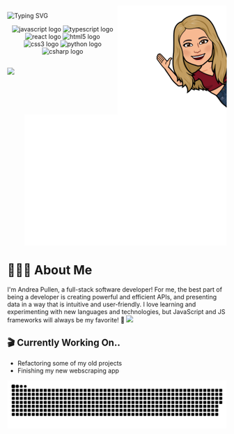 <img height="250px" src="https://github.com/apullenb/apullenb/blob/main/sticker.png" align="right" />

![Typing SVG](https://readme-typing-svg.demolab.com?font=Righteous&size=56&pause=1000&color=44E0E4&background=FFEED500&center=true&width=415&height=78&lines=Hello+World!+) 


<div align="center">
  <img src="https://cdn.jsdelivr.net/gh/devicons/devicon/icons/javascript/javascript-original.svg" height="50" width="62" alt="javascript logo"  />
  <img src="https://cdn.jsdelivr.net/gh/devicons/devicon/icons/typescript/typescript-plain.svg" height="50" width="62" alt="typescript logo"  />
  <img src="https://cdn.jsdelivr.net/gh/devicons/devicon/icons/react/react-original.svg" height="50" width="62" alt="react logo"  />
  <img src="https://cdn.jsdelivr.net/gh/devicons/devicon/icons/html5/html5-original.svg" height="50" width="62" alt="html5 logo"  />
  <img src="https://cdn.jsdelivr.net/gh/devicons/devicon/icons/css3/css3-original.svg" height="50" width="62" alt="css3 logo"  />
  <img src="https://cdn.jsdelivr.net/gh/devicons/devicon/icons/python/python-original.svg" height="50" width="62" alt="python logo"  />
  <img src="https://cdn.jsdelivr.net/gh/devicons/devicon/icons/csharp/csharp-original.svg" height="50" width="62" alt="csharp logo"  />
</div>

##

<div>
  <img src="https://github-readme-stats-olive-delta-39.vercel.app/api/top-langs?username=apullenb&locale=en&hide_title=false&layout=compact&card_width=340&hide=dockerfile,shell,r,scss,css,makefile,cue,html,gherkin,procfile&langs_count=9&theme=dracula&hide_border=false" align="left" >
    <img src="https://raw.githubusercontent.com/apullenb/apullenb/main/metrics.plugin.isocalendar.fullyear.svg" alt="languages graph" align="right" height="300" />
</div>

<br clear="both">

# 👩🏼‍💻 About Me
I'm Andrea Pullen, a full-stack software developer! For me, the best part of being a developer is creating powerful and efficient APIs, and presenting data in a way that is intuitive and user-friendly. I love learning and experimenting with new languages and technologies, but JavaScript and JS frameworks will always be my favorite! 💛 <img src="https://media.giphy.com/media/SvFocn0wNMx0iv2rYz/giphy.gif" width="25" >

## 🎬  Currently Working On..
* Refactoring some of my old projects 
* Finishing my new webscraping app 

<img src="https://raw.githubusercontent.com/apullenb/apullenb/output/snake.svg" alt="Snake animation" width='905px' />


<!--
## About Me
#### Although I love learning new languages and technologies, JavaScript and JavaScript frameworks are my favorite.

Pink Stats --v
<img src="https://github-readme-stats.vercel.app/api?username=apullenb&hide_title=true&hide_rank=false&show_icons=true&include_all_commits=true&count_private=true&disable_animations=false&theme=dracula&locale=en&hide_border=false" width="355" alt="stats graph"  />

<img height="155em" src="https://github-readme-stats.vercel.app/api?username=apullenb&show_icons=true&hide_border=true&&count_private=true&include_all_commits=true" /> [![Top Langs](https://github-readme-stats-olive-delta-39.vercel.app/api/top-langs/?username=apullenb&hide=css,vue,html&langs_count=6&hide_progress=true)](https://github.com/anuraghazra/github-readme-stats) 

<div align="center">
  <img src="https://img.shields.io/static/v1?message=LinkedIn&logo=linkedin&label=&color=0077B5&logoColor=white&labelColor=&style=for-the-badge" height="35" alt="linkedin logo"  />
</div>


**apullenb/apullenb** is a ✨ _special_ ✨ repository because its `README.md` (this file) appears on your GitHub profile.

[![Typing SVG](https://readme-typing-svg.demolab.com?font=Righteous&size=59&pause=1000&color=44E0E4&background=FFEED500&center=true&vCenter=true&width=810&height=93&lines=Hello+World!+)](https://git.io/typing-svg) 
[![Top Langs](https://github-readme-stats.vercel.app/api/top-langs/?username=apullenb&hide=css,vue,html&langs_count=8)](https://github.com/anuraghazra/github-readme-stats)
![Jokes Card](https://readme-jokes.vercel.app/api)

<img height="180em" src="https://github-readme-stats.vercel.app/api?username=apullenb&show_icons=true&hide_border=true&&count_private=true&include_all_commits=true" />


Here are some ideas to get you started:

- 🔭 I’m currently working on ...
- 🌱 I’m currently learning ...
- 👯 I’m looking to collaborate on ...
- 🤔 I’m looking for help with ...
- 💬 Ask me about ...
- 📫 How to reach me: ...
- 😄 Pronouns: ...
- ⚡ Fun fact: ...
-->
